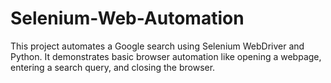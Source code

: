 # Selenium-Web-Automation
This project automates a Google search using Selenium WebDriver and Python.
It demonstrates basic browser automation like opening a webpage, entering a search query, and closing the browser.
